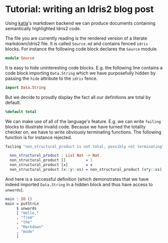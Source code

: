 # Tutorial: writing an Idris2 blog post

Using [katla](https://github.com/idris-community/katla)'s markdown backend
we can produce documents containing semantically highlighted Idris2 code.

The file you are currently reading is the rendered version of a literate
markdown/idris2 file. It is called `Source.md` and contains fenced `idris`
blocks. For instance the following code block declares the `Source` module.

```idris
module Source
```

It is easy to hide uninteresting code blocks. E.g. the following line contains
a code block importing `Data.String` which we have purposefully hidden by passing
the `hide` attribute to the `idris` fence.
```idris hide
import Data.String
```
But we decide to proudly display the fact all our definitions are total by default.
```idris
%default total
```

We can make use of all of the language's feature. E.g. we can write `failing` blocks
to illustrate invalid code. Because we have turned the totality checker on, we have
to write obviously terminating functions. The following function is for instance
rejected.

```idris
failing "non_structural_product is not total, possibly not terminating"

  non_structural_product : List Nat -> Nat
  non_structural_product []         = 1
  non_structural_product [x]        = x
  non_structural_product (x::y::xs) = non_structural_product (x*y::xs)
```

And here is a successful definition (which demonstrates that we have indeed imported
`Data.String` in a hidden block and thus have access to `unwords`).
```idris
main : IO ()
main = putStrLn
     $ unwords
     [ "Hello,"
     , "from"
     , "the"
     , "Markdown"
     , "mode"
     ]
```
